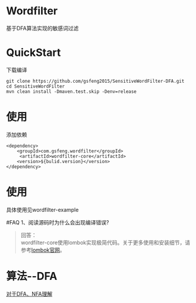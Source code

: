 # Wordfilter
基于DFA算法实现的敏感词过滤


# QuickStart
下载编译
```
git clone https://github.com/gsfeng2015/SensitiveWordFilter-DFA.git
cd SensitiveWordFilter
mvn clean install -Dmaven.test.skip -Denv=release
```

# 使用
添加依赖
```
<dependency>
    <groupId>com.gsfeng.wordfilter</groupId>
     <artifactId>wordfilter-core</artifactId>
    <version>${bulid.version}</version>
</dependency>
```

# 使用
具体使用见wordfilter-example


#FAQ
1、阅读源码时为什么会出现编译错误?
> 回答：  
   wordfilter-core使用lombok实现极简代码。关于更多使用和安装细节，请参考[lombok官网](https://projectlombok.org/download.html)。

# 算法--DFA
[对于DFA、NFA理解](https://blog.csdn.net/little_nai/article/details/52528294)

